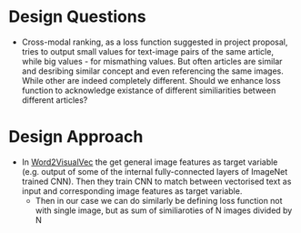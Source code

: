 # Design Questions
* Cross-modal ranking, as a loss function suggested in project proposal, tries to output small values for text-image pairs
of the same article, while big values - for mismathing values. But often articles are similar and desribing similar concept and
even referencing the same images. While other are indeed completely different. Should we enhance loss function to acknowledge existance
of different similiarities between different articles?


# Design Approach
* In [Word2VisualVec](https://www.researchgate.net/profile/Xirong_Li2/publication/301648180_Word2VisualVec_Cross-Media_Retrieval_by_Visual_Feature_Prediction/links/575f728c08ae414b8e549902/Word2VisualVec-Cross-Media-Retrieval-by-Visual-Feature-Prediction.pdf) the get general image features as target variable (e.g. output of some of the internal fully-connected layers of ImageNet trained CNN). Then they train CNN to match between vectorised text as input and corresponding image features as target variable.
  * Then in our case we can do similarly be defining loss function not with single image, but as sum of similiaroties of N images divided by N
